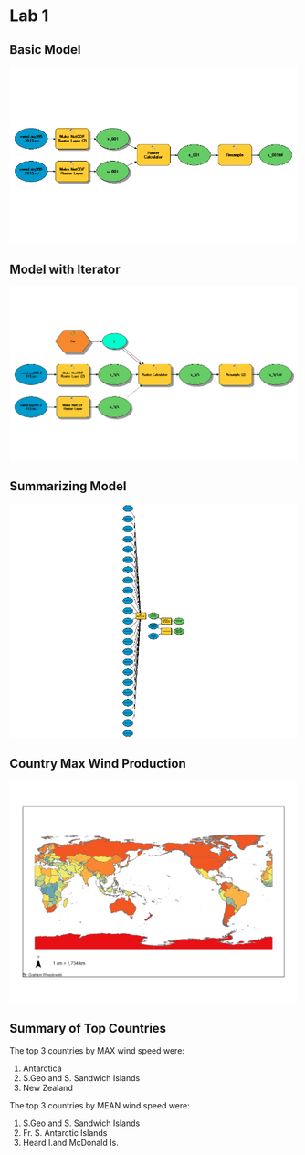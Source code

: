 # Lab 1

## Basic Model

![](img/uv_nc_to_s_tif.png)

## Model with Iterator

![](img/uv_nc_to_s_tif_iterator.png)

## Summarizing Model

![](img/country_wind_summary.png)

## Country Max Wind Production

![](img/country_wind_map.png)

## Summary of Top Countries

The top 3 countries by MAX wind speed were:

1. Antarctica
2. S.Geo and S. Sandwich Islands
3. New Zealand

The top 3 countries by MEAN wind speed were:

1. S.Geo and S. Sandwich Islands
2. Fr. S. Antarctic Islands
3. Heard I.and McDonald Is.
